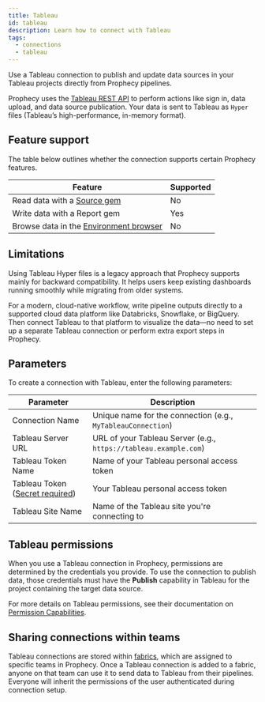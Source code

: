 ```yaml
---
title: Tableau
id: tableau
description: Learn how to connect with Tableau
tags:
  - connections
  - tableau
---
```


Use a Tableau connection to publish and update data sources in your Tableau projects directly from Prophecy pipelines.

Prophecy uses the [Tableau REST API](https://help.tableau.com/current/api/rest_api/en-us/REST/rest_api.htm) to perform actions like sign in, data upload, and data source publication. Your data is sent to Tableau as `Hyper` files (Tableau’s high-performance, in-memory format).

## Feature support

The table below outlines whether the connection supports certain Prophecy features.

| Feature                                                       | Supported |
| ------------------------------------------------------------- | --------- |
| Read data with a [Source gem](/analysts/source-target)        | No        |
| Write data with a Report gem                                  | Yes       |
| Browse data in the [Environment browser](/analysts/pipelines) | No        |

## Limitations

Using Tableau Hyper files is a legacy approach that Prophecy supports mainly for backward compatibility. It helps users keep existing dashboards running smoothly while migrating from older systems.

For a modern, cloud-native workflow, write pipeline outputs directly to a supported cloud data platform like Databricks, Snowflake, or BigQuery. Then connect Tableau to that platform to visualize the data—no need to set up a separate Tableau connection or perform extra export steps in Prophecy.

## Parameters

To create a connection with Tableau, enter the following parameters:

| Parameter                                                                 | Description                                                      |
| ------------------------------------------------------------------------- | ---------------------------------------------------------------- |
| Connection Name                                                           | Unique name for the connection (e.g., `MyTableauConnection`)     |
| Tableau Server URL                                                        | URL of your Tableau Server (e.g., `https://tableau.example.com`) |
| Tableau Token Name                                                        | Name of your Tableau personal access token                       |
| Tableau Token ([Secret required](docs/administration/secrets/secrets.md)) | Your Tableau personal access token                               |
| Tableau Site Name                                                         | Name of the Tableau site you're connecting to                    |

<!-- You can leverage your Tableau connection with the [TableauWrite](docs/analysts/development/gems/report/tableau.md) gem. -->

## Tableau permissions

When you use a Tableau connection in Prophecy, permissions are determined by the credentials you provide. To use the connection to publish data, those credentials must have the **Publish** capability in Tableau for the project containing the target data source.

For more details on Tableau permissions, see their documentation on [Permission Capabilities](https://help.tableau.com/current/server/en-us/permissions_capabilities.htm).

## Sharing connections within teams

Tableau connections are stored within [fabrics](docs/administration/fabrics/prophecy-fabrics/prophecy-fabrics.md), which are assigned to specific teams in Prophecy. Once a Tableau connection is added to a fabric, anyone on that team can use it to send data to Tableau from their pipelines. Everyone will inherit the permissions of the user authenticated during connection setup.
